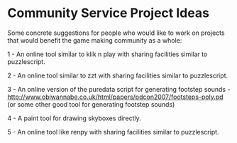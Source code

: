 <h1>Community Service Project Ideas</h1>

Some concrete suggestions for people who would like to work on projects that would benefit the game making community as a whole:

1 - An online tool similar to klik n play with sharing facilities similar to puzzlescript.

2 - An online tool similar to zzt with sharing facilities similar to puzzlescript.

3 - An online version of the puredata script for generating footstep sounds - http://www.obiwannabe.co.uk/html/papers/pdcon2007/footsteps-poly.pd
(or some other good tool for generating footstep sounds)

4 - A paint tool for drawing skyboxes directly.

5 - An online tool like renpy with sharing facilities similar to puzzlescript.
